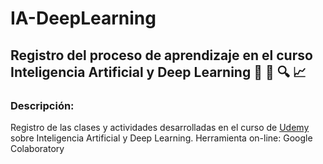 # IA-DeepLearning

## Registro del proceso de aprendizaje en el curso Inteligencia Artificial y Deep Learning 🤖 🧠 🔍 📈

### Descripción:

Registro de las clases y actividades desarrolladas en el curso de [Udemy](https://www.udemy.com/course/deep-learning-desde-cero-en-python/?couponCode=KEEPLEARNING) sobre Inteligencia Artificial y Deep Learning. 
Herramienta on-line: Google Colaboratory


